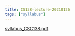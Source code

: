 ```yaml
---
title: CS138-lecture-20210126
tags: ["syllabus"]
---
```


[syllabus_CSC138.pdf](/98DD76DBD8CE83F5BA8026A92F28AD15.pdf)
